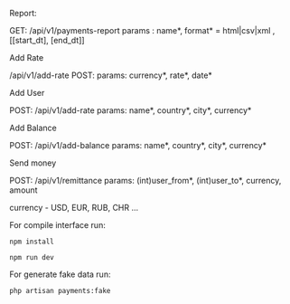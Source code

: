 Report:

GET: /api/v1/payments-report
params : name*, format* = html|csv|xml ,[[start_dt], [end_dt]] 

Add Rate

/api/v1/add-rate
POST: params: currency*, rate*, date*

Add User

POST: /api/v1/add-rate
params: name*, country*, city*, currency*

Add Balance

POST: /api/v1/add-balance
params: name*, country*, city*, currency*

Send money

POST: /api/v1/remittance
params: (int)user_from*, (int)user_to*, currency, amount 


currency - USD, EUR, RUB, CHR ...


For compile interface run:

`npm install`

`npm run dev`

For generate fake data run: 

`php artisan payments:fake` 
